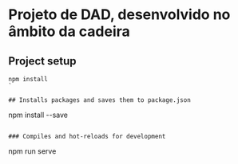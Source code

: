 # Projeto de DAD, desenvolvido no âmbito da cadeira

## Project setup
```
npm install
`

## Installs packages and saves them to package.json
```
npm install <package> --save
```

### Compiles and hot-reloads for development
```
npm run serve
```
